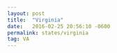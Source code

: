 ```yaml
---
layout: post
title:  "Virginia"
date:   2016-02-25 20:56:10 -0600
permalink: states/virginia
tag: VA
---
```

